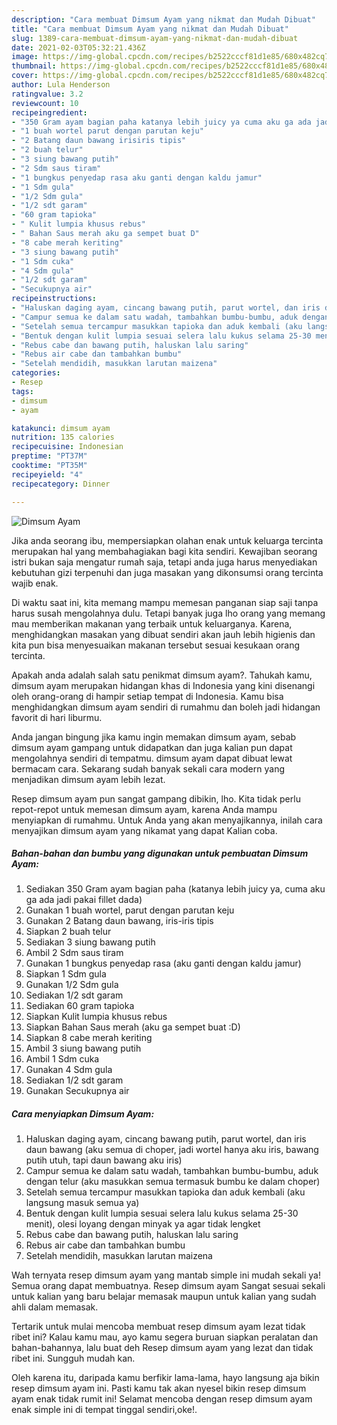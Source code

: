 ```yaml
---
description: "Cara membuat Dimsum Ayam yang nikmat dan Mudah Dibuat"
title: "Cara membuat Dimsum Ayam yang nikmat dan Mudah Dibuat"
slug: 1389-cara-membuat-dimsum-ayam-yang-nikmat-dan-mudah-dibuat
date: 2021-02-03T05:32:21.436Z
image: https://img-global.cpcdn.com/recipes/b2522cccf81d1e85/680x482cq70/dimsum-ayam-foto-resep-utama.jpg
thumbnail: https://img-global.cpcdn.com/recipes/b2522cccf81d1e85/680x482cq70/dimsum-ayam-foto-resep-utama.jpg
cover: https://img-global.cpcdn.com/recipes/b2522cccf81d1e85/680x482cq70/dimsum-ayam-foto-resep-utama.jpg
author: Lula Henderson
ratingvalue: 3.2
reviewcount: 10
recipeingredient:
- "350 Gram ayam bagian paha katanya lebih juicy ya cuma aku ga ada jadi pakai fillet dada"
- "1 buah wortel parut dengan parutan keju"
- "2 Batang daun bawang irisiris tipis"
- "2 buah telur"
- "3 siung bawang putih"
- "2 Sdm saus tiram"
- "1 bungkus penyedap rasa aku ganti dengan kaldu jamur"
- "1 Sdm gula"
- "1/2 Sdm gula"
- "1/2 sdt garam"
- "60 gram tapioka"
- " Kulit lumpia khusus rebus"
- " Bahan Saus merah aku ga sempet buat D"
- "8 cabe merah keriting"
- "3 siung bawang putih"
- "1 Sdm cuka"
- "4 Sdm gula"
- "1/2 sdt garam"
- "Secukupnya air"
recipeinstructions:
- "Haluskan daging ayam, cincang bawang putih, parut wortel, dan iris daun bawang (aku semua di choper, jadi wortel hanya aku iris, bawang putih utuh, tapi daun bawang aku iris)"
- "Campur semua ke dalam satu wadah, tambahkan bumbu-bumbu, aduk dengan telur (aku masukkan semua termasuk bumbu ke dalam choper)"
- "Setelah semua tercampur masukkan tapioka dan aduk kembali (aku langsung masuk semua ya)"
- "Bentuk dengan kulit lumpia sesuai selera lalu kukus selama 25-30 menit), olesi loyang dengan minyak ya agar tidak lengket"
- "Rebus cabe dan bawang putih, haluskan lalu saring"
- "Rebus air cabe dan tambahkan bumbu"
- "Setelah mendidih, masukkan larutan maizena"
categories:
- Resep
tags:
- dimsum
- ayam

katakunci: dimsum ayam 
nutrition: 135 calories
recipecuisine: Indonesian
preptime: "PT37M"
cooktime: "PT35M"
recipeyield: "4"
recipecategory: Dinner

---
```



![Dimsum Ayam](https://img-global.cpcdn.com/recipes/b2522cccf81d1e85/680x482cq70/dimsum-ayam-foto-resep-utama.jpg)

Jika anda seorang ibu, mempersiapkan olahan enak untuk keluarga tercinta merupakan hal yang membahagiakan bagi kita sendiri. Kewajiban seorang istri bukan saja mengatur rumah saja, tetapi anda juga harus menyediakan kebutuhan gizi terpenuhi dan juga masakan yang dikonsumsi orang tercinta wajib enak.

Di waktu  saat ini, kita memang mampu memesan panganan siap saji tanpa harus susah mengolahnya dulu. Tetapi banyak juga lho orang yang memang mau memberikan makanan yang terbaik untuk keluarganya. Karena, menghidangkan masakan yang dibuat sendiri akan jauh lebih higienis dan kita pun bisa menyesuaikan makanan tersebut sesuai kesukaan orang tercinta. 



Apakah anda adalah salah satu penikmat dimsum ayam?. Tahukah kamu, dimsum ayam merupakan hidangan khas di Indonesia yang kini disenangi oleh orang-orang di hampir setiap tempat di Indonesia. Kamu bisa menghidangkan dimsum ayam sendiri di rumahmu dan boleh jadi hidangan favorit di hari liburmu.

Anda jangan bingung jika kamu ingin memakan dimsum ayam, sebab dimsum ayam gampang untuk didapatkan dan juga kalian pun dapat mengolahnya sendiri di tempatmu. dimsum ayam dapat dibuat lewat bermacam cara. Sekarang sudah banyak sekali cara modern yang menjadikan dimsum ayam lebih lezat.

Resep dimsum ayam pun sangat gampang dibikin, lho. Kita tidak perlu repot-repot untuk memesan dimsum ayam, karena Anda mampu menyiapkan di rumahmu. Untuk Anda yang akan menyajikannya, inilah cara menyajikan dimsum ayam yang nikamat yang dapat Kalian coba.

<!--inarticleads1-->

##### Bahan-bahan dan bumbu yang digunakan untuk pembuatan Dimsum Ayam:

1. Sediakan 350 Gram ayam bagian paha (katanya lebih juicy ya, cuma aku ga ada jadi pakai fillet dada)
1. Gunakan 1 buah wortel, parut dengan parutan keju
1. Gunakan 2 Batang daun bawang, iris-iris tipis
1. Siapkan 2 buah telur
1. Sediakan 3 siung bawang putih
1. Ambil 2 Sdm saus tiram
1. Gunakan 1 bungkus penyedap rasa (aku ganti dengan kaldu jamur)
1. Siapkan 1 Sdm gula
1. Gunakan 1/2 Sdm gula
1. Sediakan 1/2 sdt garam
1. Sediakan 60 gram tapioka
1. Siapkan  Kulit lumpia khusus rebus
1. Siapkan  Bahan Saus merah (aku ga sempet buat :D)
1. Siapkan 8 cabe merah keriting
1. Ambil 3 siung bawang putih
1. Ambil 1 Sdm cuka
1. Gunakan 4 Sdm gula
1. Sediakan 1/2 sdt garam
1. Gunakan Secukupnya air




<!--inarticleads2-->

##### Cara menyiapkan Dimsum Ayam:

1. Haluskan daging ayam, cincang bawang putih, parut wortel, dan iris daun bawang (aku semua di choper, jadi wortel hanya aku iris, bawang putih utuh, tapi daun bawang aku iris)
1. Campur semua ke dalam satu wadah, tambahkan bumbu-bumbu, aduk dengan telur (aku masukkan semua termasuk bumbu ke dalam choper)
1. Setelah semua tercampur masukkan tapioka dan aduk kembali (aku langsung masuk semua ya)
1. Bentuk dengan kulit lumpia sesuai selera lalu kukus selama 25-30 menit), olesi loyang dengan minyak ya agar tidak lengket
1. Rebus cabe dan bawang putih, haluskan lalu saring
1. Rebus air cabe dan tambahkan bumbu
1. Setelah mendidih, masukkan larutan maizena




Wah ternyata resep dimsum ayam yang mantab simple ini mudah sekali ya! Semua orang dapat membuatnya. Resep dimsum ayam Sangat sesuai sekali untuk kalian yang baru belajar memasak maupun untuk kalian yang sudah ahli dalam memasak.

Tertarik untuk mulai mencoba membuat resep dimsum ayam lezat tidak ribet ini? Kalau kamu mau, ayo kamu segera buruan siapkan peralatan dan bahan-bahannya, lalu buat deh Resep dimsum ayam yang lezat dan tidak ribet ini. Sungguh mudah kan. 

Oleh karena itu, daripada kamu berfikir lama-lama, hayo langsung aja bikin resep dimsum ayam ini. Pasti kamu tak akan nyesel bikin resep dimsum ayam enak tidak rumit ini! Selamat mencoba dengan resep dimsum ayam enak simple ini di tempat tinggal sendiri,oke!.


